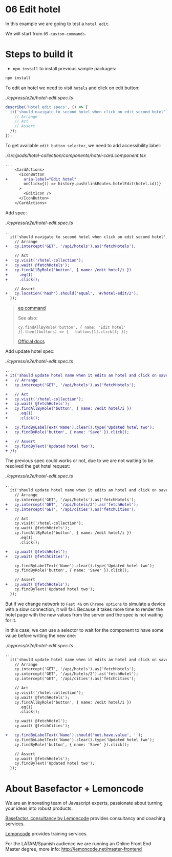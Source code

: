 # 06 Edit hotel

In this example we are going to test a `hotel edit`.

We will start from `05-custom-commands`.

# Steps to build it

- `npm install` to install previous sample packages:

```bash
npm install
```

To edit an hotel we need to visit `hotels` and click on edit button:

_./cypress/e2e/hotel-edit.spec.ts_

```javascript
describe('Hotel edit specs', () => {
  it('should navigate to second hotel when click on edit second hotel', () => {
    // Arrange
    // Act
    // Assert
  });
});
```

To get available `edit button selector`, we need to add accessibility label:

_./src/pods/hotel-collection/components/hotel-card.component.tsx_

```diff
...
    <CardActions>
      <IconButton
+       aria-label="Edit hotel"
        onClick={() => history.push(linkRoutes.hotelEdit(hotel.id))}
      >
        <EditIcon />
      </IconButton>
    </CardActions>
```

Add spec:

_./cypress/e2e/hotel-edit.spec.ts_

```diff
...
  it('should navigate to second hotel when click on edit second hotel', () => {
    // Arrange
+   cy.intercept('GET', '/api/hotels').as('fetchHotels');

    // Act
+   cy.visit('/hotel-collection');
+   cy.wait('@fetchHotels');
+   cy.findAllByRole('button', { name: /edit hotel/i })
+     .eq(1)
+     .click();

    // Assert
+   cy.location('hash').should('equal', '#/hotel-edit/2');
  });

```
> [eq command](https://docs.cypress.io/api/commands/eq)
>
> See also:
>
> `cy.findAllByRole('button', { name: 'Edit hotel' }).then((buttons) => {   buttons[1].click(); });`
>
> [Official docs](https://docs.cypress.io/api/commands/then)

Add update hotel spec:

_./cypress/e2e/hotel-edit.spec.ts_

```diff
...
+ it('should update hotel name when it edits an hotel and click on save button', () => {
+   // Arrange
+   cy.intercept('GET', '/api/hotels').as('fetchHotels');

+   // Act
+   cy.visit('/hotel-collection');
+   cy.wait('@fetchHotels');
+   cy.findAllByRole('button', { name: /edit hotel/i })
+     .eq(1)
+     .click();

+   cy.findByLabelText('Name').clear().type('Updated hotel two');
+   cy.findByRole('button', { name: 'Save' }).click();

+   // Assert
+   cy.findByText('Updated hotel two');
+ });
```

The previous spec could works or not, due to we are not waiting to be resolved the get hotel request:

_./cypress/e2e/hotel-edit.spec.ts_

```diff
...
  it('should update hotel name when it edits an hotel and click on save button', () => {
    // Arrange
    cy.intercept('GET', '/api/hotels').as('fetchHotels');
+   cy.intercept('GET', '/api/hotels/2').as('fetchHotel');
+   cy.intercept('GET', '/api/cities').as('fetchCities');

    // Act
    cy.visit('/hotel-collection');
    cy.wait('@fetchHotels');
    cy.findAllByRole('button', { name: /edit hotel/i })
      .eq(1)
      .click();

+   cy.wait('@fetchHotel');
+   cy.wait('@fetchCities');

    cy.findByLabelText('Name').clear().type('Updated hotel two');
    cy.findByRole('button', { name: 'Save' }).click();

    // Assert
+   cy.wait('@fetchHotels');
    cy.findByText('Updated hotel two');
  });
```

But if we change network to `Fast 4G` on `Chrome options` to simulate a device with a slow connection, it will fail. Because it takes more time to render the hotel page with the new values from the server and the spec is not waiting for it.

In this case, we can use a selector to wait for the component to have some value before writing the new one:

_./cypress/e2e/hotel-edit.spec.ts_

```diff
...
  it('should update hotel name when it edits an hotel and click on save button', () => {
    // Arrange
    cy.intercept('GET', '/api/hotels').as('fetchHotels');
    cy.intercept('GET', '/api/hotels/2').as('fetchHotel');
    cy.intercept('GET', '/api/cities').as('fetchCities');

    // Act
    cy.visit('/hotel-collection');
    cy.wait('@fetchHotels');
    cy.findAllByRole('button', { name: /edit hotel/i })
      .eq(1)
      .click();

    cy.wait('@fetchHotel');
    cy.wait('@fetchCities');

+   cy.findByLabelText('Name').should('not.have.value', '');
    cy.findByLabelText('Name').clear().type('Updated hotel two');
    cy.findByRole('button', { name: 'Save' }).click();

    // Assert
    cy.wait('@fetchHotels');
    cy.findByText('Updated hotel two');
  });
```

# About Basefactor + Lemoncode

We are an innovating team of Javascript experts, passionate about turning your ideas into robust products.

[Basefactor, consultancy by Lemoncode](http://www.basefactor.com) provides consultancy and coaching services.

[Lemoncode](http://lemoncode.net/services/en/#en-home) provides training services.

For the LATAM/Spanish audience we are running an Online Front End Master degree, more info: http://lemoncode.net/master-frontend
